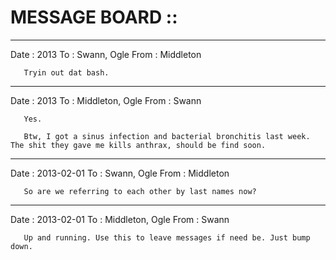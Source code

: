 MESSAGE BOARD ::
=============

---------------------------------------------------------------------------
Date : 2013
To   : Swann, Ogle
From : Middleton

       Tryin out dat bash.

---------------------------------------------------------------------------
Date : 2013
To   : Middleton, Ogle
From : Swann

       Yes.
       
       Btw, I got a sinus infection and bacterial bronchitis last week. The shit they gave me kills anthrax, should be find soon.

---------------------------------------------------------------------------
Date : 2013-02-01
To   : Swann, Ogle
From : Middleton

       So are we referring to each other by last names now?

---------------------------------------------------------------------------
Date : 2013-02-01
To   : Middleton, Ogle
From : Swann

       Up and running. Use this to leave messages if need be. Just bump down.
